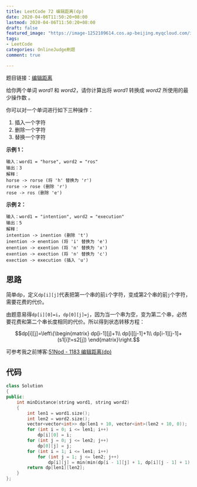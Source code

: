```yaml
---
title: LeetCode 72 编辑距离(dp)
date: 2020-04-06T11:50:20+08:00
lastmod: 2020-04-06T11:50:20+08:00
draft: false
featured_image: "https://image-1252109614.cos.ap-beijing.myqcloud.com/img/20210508201223.png"
tags:
- LeetCode
categories: OnlineJudge刷题
comment: true

---
```


题目链接：[编辑距离](https://leetcode-cn.com/problems/edit-distance/)

给你两个单词 *word1* 和 *word2*，请你计算出将 *word1* 转换成 *word2* 所使用的最少操作数 。

你可以对一个单词进行如下三种操作：

1. 插入一个字符
2. 删除一个字符
3. 替换一个字符

 

**示例 1：**

```
输入：word1 = "horse", word2 = "ros"
输出：3
解释：
horse -> rorse (将 'h' 替换为 'r')
rorse -> rose (删除 'r')
rose -> ros (删除 'e')
```

**示例 2：**

```
输入：word1 = "intention", word2 = "execution"
输出：5
解释：
intention -> inention (删除 't')
inention -> enention (将 'i' 替换为 'e')
enention -> exention (将 'n' 替换为 'x')
exention -> exection (将 'n' 替换为 'c')
exection -> execution (插入 'u')
```

## 思路

简单dp，定义`dp[i][j]`代表把第一个串的前`i`个字符，变成第2个串的前`j`个字符，需要花费的代价。

由题意易得`dp[i][0]=i`，`dp[0][j]=j`，因为当一个串为空，变为第二个串，必然要花费和第二个串长度相同的代价。所以得到状态转移方程：

$$dp[i][j]=\left\{\begin{matrix}
dp[i-1][j]+1\\ 
dp[i][j-1]+1\\ 
dp[i-1][j-1]+(s1[i]!=s2[j])
\end{matrix}\right.$$

可参考我之前博客:[51Nod - 1183 编辑距离(dp)](https://blog.csdn.net/riba2534/article/details/79884301)

## 代码

```cpp
class Solution
{
public:
    int minDistance(string word1, string word2)
    {
        int len1 = word1.size();
        int len2 = word2.size();
        vector<vector<int>> dp(len1 + 10, vector<int>(len2 + 10, 0));
        for (int i = 0; i <= len1; i++)
            dp[i][0] = i;
        for (int j = 0; j <= len2; j++)
            dp[0][j] = j;
        for (int i = 1; i <= len1; i++)
            for (int j = 1; j <= len2; j++)
                dp[i][j] = min(min(dp[i - 1][j] + 1, dp[i][j - 1] + 1), dp[i - 1][j - 1] + (word1[i - 1] == word2[j - 1] ? 0 : 1));
        return dp[len1][len2];
    }
};
```
